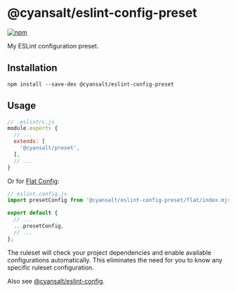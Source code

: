 # @cyansalt/eslint-config-preset

[![npm](https://img.shields.io/npm/v/@cyansalt/eslint-config-preset.svg)](https://www.npmjs.com/package/@cyansalt/eslint-config-preset)

My ESLint configuration preset.

## Installation

```shell
npm install --save-dev @cyansalt/eslint-config-preset
```

## Usage

```javascript
// .eslintrc.js
module.exports {
  // ...
  extends: [
    '@cyansalt/preset',
  ],
  // ...
}
```

Or for [Flat Config](https://eslint.org/blog/2022/08/new-config-system-part-1/):

```javascript
// eslint.config.js
import presetConfig from '@cyansalt/eslint-config-preset/flat/index.mjs';

export default {
  // ...
  ...presetConfig,
  // ...
};
```

The ruleset will check your project dependencies and enable available configurations automatically. This eliminates the need for you to know any specific ruleset configuration.

Also see [@cyansalt/eslint-config](https://www.npmjs.com/package/@cyansalt/eslint-config).
